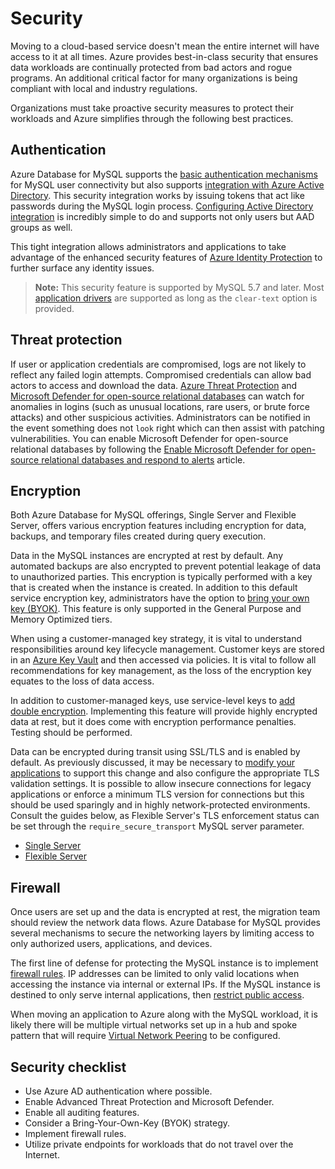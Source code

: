 # Security

Moving to a cloud-based service doesn't mean the entire internet will have access to it at all times. Azure provides best-in-class security that ensures data workloads are continually protected from bad actors and rogue programs. An additional  critical factor for many organizations is being compliant with local and industry regulations.

Organizations must take proactive security measures to protect their workloads and Azure simplifies through the following best practices.

## Authentication

Azure Database for MySQL supports the [basic authentication mechanisms](https://docs.microsoft.com/azure/mysql/howto-create-users) for MySQL user connectivity but also supports [integration with Azure Active Directory](https://docs.microsoft.com/azure/mysql/concepts-azure-ad-authentication). This security integration works by issuing tokens that act like passwords during the MySQL login process.  [Configuring Active Directory integration](https://docs.microsoft.com/azure/mysql/howto-configure-sign-in-azure-ad-authentication) is incredibly simple to do and supports not only users but AAD groups as well.

This tight integration allows administrators and applications to take advantage of the enhanced security features of [Azure Identity Protection](https://docs.microsoft.com/azure/active-directory/identity-protection/overview-identity-protection) to further surface any identity issues.

> **Note:** This security feature is supported by MySQL 5.7 and later.  Most [application drivers](https://docs.microsoft.com/azure/mysql/howto-configure-sign-in-azure-ad-authentication) are supported as long as the `clear-text` option is provided.

## Threat protection

If user or application credentials are compromised, logs are not likely to reflect any failed login attempts.  Compromised credentials can allow bad actors to access and download the data. [Azure Threat Protection](https://docs.microsoft.com/azure/mysql/concepts-data-access-and-security-threat-protection) and [Microsoft Defender for open-source relational databases](https://docs.microsoft.com/azure/defender-for-cloud/defender-for-databases-introduction) can watch for anomalies in logins (such as unusual locations, rare users, or brute force attacks) and other suspicious activities.  Administrators can be notified in the event something does not `look` right which can then assist with patching vulnerabilities. You can enable Microsoft Defender for open-source relational databases by following the [Enable Microsoft Defender for open-source relational databases and respond to alerts](https://docs.microsoft.com/azure/defender-for-cloud/defender-for-databases-usage) article.

## Encryption

Both Azure Database for MySQL offerings, Single Server and Flexible Server, offers various encryption features including encryption for data, backups, and temporary files created during query execution.

Data in the MySQL instances are encrypted at rest by default. Any automated backups are also encrypted to prevent potential leakage of data to unauthorized parties. This encryption is typically performed with a key that is created when the instance is created. In addition to this default service encryption key, administrators have the option to [bring your own key (BYOK)](https://docs.microsoft.com/azure/mysql/concepts-data-encryption-mysql). This feature is only supported in the General Purpose and Memory Optimized tiers.

When using a customer-managed key strategy, it is vital to understand responsibilities around key lifecycle management. Customer keys are stored in an [Azure Key Vault](https://docs.microsoft.com/azure/key-vault/general/basic-concepts) and then accessed via policies. It is vital to follow all recommendations for key management, as the loss of the encryption key equates to the loss of data access.

In addition to customer-managed keys, use service-level keys to [add double encryption](https://docs.microsoft.com/azure/mysql/concepts-infrastructure-double-encryption).  Implementing this feature will provide highly encrypted data at rest, but it does come with encryption performance penalties. Testing should be performed.

Data can be encrypted during transit using SSL/TLS and is enabled by default. As previously discussed, it may be necessary to [modify your applications](https://docs.microsoft.com/azure/mysql/howto-configure-ssl) to support this change and also configure the appropriate TLS validation settings. It is possible to allow insecure connections for legacy applications or enforce a minimum TLS version for connections but this should be used sparingly and in highly network-protected environments. Consult the guides below, as Flexible Server's TLS enforcement status can be set through the `require_secure_transport` MySQL server parameter.

- [Single Server](https://docs.microsoft.com/azure/mysql/concepts-ssl-connection-security)
- [Flexible Server](https://docs.microsoft.com/azure/mysql/flexible-server/how-to-connect-tls-ssl)

## Firewall

Once users are set up and the data is encrypted at rest, the migration team should review the network data flows.  Azure Database for MySQL provides several mechanisms to secure the networking layers by limiting access to only authorized users, applications, and devices.  

The first line of defense for protecting the MySQL instance is to implement [firewall rules](https://docs.microsoft.com/azure/mysql/concepts-firewall-rules). IP addresses can be limited to only valid locations when accessing the instance via internal or external IPs. If the MySQL instance is destined to only serve internal applications, then [restrict public access](https://docs.microsoft.com/azure/mysql/howto-deny-public-network-access).

When moving an application to Azure along with the MySQL workload, it is likely there will be multiple virtual networks set up in a hub and spoke pattern that will require [Virtual Network Peering](https://docs.microsoft.com/azure/virtual-network/virtual-network-peering-overview) to be configured.

## Security checklist

- Use Azure AD authentication where possible.
- Enable Advanced Threat Protection and Microsoft Defender.
- Enable all auditing features.
- Consider a Bring-Your-Own-Key (BYOK) strategy.
- Implement firewall rules.
- Utilize private endpoints for workloads that do not travel over the Internet.
